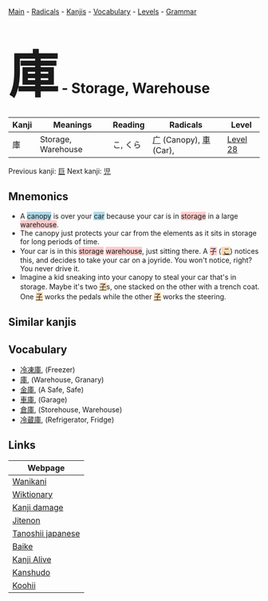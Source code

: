 <style> bigfont {font-size: 100px}</style>
[Main](../index.md) -
[Radicals](../radicals.md) -
[Kanjis](../kanjis.md) -
[Vocabulary](../vocabulary.md) -
[Levels](../levels.md) -
[Grammar](../grammar.md)
# <bigfont> 庫</bigfont> - Storage, Warehouse 

| Kanji | Meanings | Reading | Radicals | Level |
| --- | --- | --- | --- | --- |
| 庫 | Storage, Warehouse | こ, くら | [广](../radicals/广.md) (Canopy), [車](../radicals/車.md) (Car),  | [Level 28](../levels/wk_level28.md) |

Previous kanji: [巨](巨.md) Next kanji: [児](児.md) 

## Mnemonics
 * A <span style="background-color:#ADD8E6"> canopy</span> is over your <span style="background-color:#ADD8E6"> car</span> because your car is in <span style="background-color:#ffcccb"> storage</span> in a large <span style="background-color:#ffcccb"> warehouse</span>.
* The canopy just protects your car from the elements as it sits in storage for long periods of time.
* Your car is in this <span style="background-color:#ffcccb"> storage</span> <span style="background-color:#ffcccb"> warehouse</span>, just sitting there. A <span style="background-color:#ffcccb"> 子</span> (<span style="background-color:#fed8b1"> [こ](https://jisho.org/search/こ)</span>) notices this, and decides to take your car on a joyride. You won't notice, right? You never drive it.
* Imagine a kid sneaking into your canopy to steal your car that's in storage. Maybe it's two <span style="background-color:#fed8b1"> [子](https://jisho.org/search/子)</span>s, one stacked on the other with a trench coat. One <span style="background-color:#fed8b1"> [子](https://jisho.org/search/子)</span> works the pedals while the other <span style="background-color:#fed8b1"> [子](https://jisho.org/search/子)</span> works the steering.


## Similar kanjis
 


## Vocabulary
 * [冷凍庫](../vocabulary/庫.md), (Freezer)
* [庫](../vocabulary/庫.md), (Warehouse, Granary)
* [金庫](../vocabulary/庫.md), (A Safe, Safe)
* [車庫](../vocabulary/庫.md), (Garage)
* [倉庫](../vocabulary/庫.md), (Storehouse, Warehouse)
* [冷蔵庫](../vocabulary/庫.md), (Refrigerator, Fridge)



## Links 

| Webpage |
| --- |
| [Wanikani          ](https://www.wanikani.com/kanji/庫) |
| [Wiktionary        ](https://en.wiktionary.org/wiki/庫) |
| [Kanji damage      ](http://www.kanjidamage.com/kanji/search?utf8=✓&q=庫) |
| [Jitenon           ](https://jitenon.com/kanji/庫) |
| [Tanoshii japanese ](https://www.tanoshiijapanese.com/dictionary/kanji.cfm?k=庫) |
| [Baike             ](https://baike.baidu.com/item/庫) |
| [Kanji Alive       ](https://app.kanjialive.com/庫) |
| [Kanshudo          ](https://www.kanshudo.com/searchmn?q=庫) |
| [Koohii            ](https://kanji.koohii.com/study/kanji/庫) |
